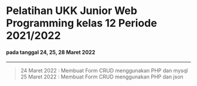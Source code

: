 # Pelatihan UKK Junior Web Programming kelas 12 Periode 2021/2022
#### pada tanggal 24, 25, 28 Maret 2022
--------------------
> 24 Maret 2022 : Membuat Form CRUD menggunakan PHP dan mysql  
> 25 Maret 2022 : Membuat Form CRUD menggunakan PHP dan json
